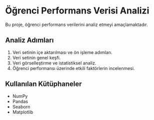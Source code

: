 
# Öğrenci Performans Verisi Analizi

Bu proje, öğrenci performans verilerini analiz etmeyi amaçlamaktadır.

## Analiz Adımları

1. Veri setinin içe aktarılması ve ön işleme adımları.
2. Veri setinin genel keşfi.
3. Veri görselleştirme ve istatistiksel analiz.
4. Öğrenci performansı üzerinde etkili faktörlerin incelenmesi.

## Kullanılan Kütüphaneler

- NumPy
- Pandas
- Seaborn
- Matplotlib

